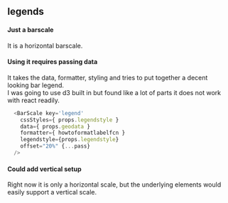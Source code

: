 ## legends 

#### Just a barscale  
It is a horizontal barscale.   

#### Using it requires passing data  
It takes the data, formatter, styling and tries to put together a decent  
looking bar legend.  
I was going to use d3 built in but found like a lot of parts it does not work  
with react readily.  
```javascript
  <BarScale key='legend' 
    cssStyles={ props.legendstyle }
    data={ props.geodata } 
    formatter={ howtoformatlabelfcn }
    legendstyle={props.legendstyle}  
    offset="20%" {...pass}
  />
```

#### Could add vertical setup  
Right now it is only a horizontal scale, but the underlying elements would  
easily support a vertical scale.  
